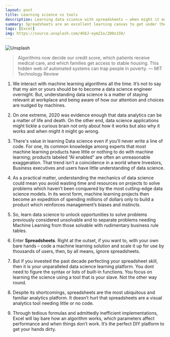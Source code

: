 ```yaml
---
layout: post
title: Learning science vs tools
description: Learning data science with spreadsheets – when might it make sense?
summary: Spreadsheets are an excellent learning canvas to get under the hood and to build intuition for data science algorithms because Excel is a familiar and a visual analytics tool.
tags: [Excel]
img: https://source.unsplash.com/4hbJ-eymZ1o/200x150/
---
```


![Unsplash](https://source.unsplash.com/4hbJ-eymZ1o/800x450/ "Source: unsplash.com/@florianolv")

> Algorithms now decide our credit score, which patients receive medical care, and which families get access to stable housing. This hidden web of automated systems can trap people in poverty.
— MIT Technology Review

1. We interact with machine learning algorithms all the time. It’s not to say that my aim or yours should be to become a data science engineer overnight. But, understanding data science is a matter of staying relevant at workplace and being aware of how our attention and choices are nudged by machines.

2. On one extreme, 2020 was evidence enough that data analytics can be a matter of life and death. On the other end, data science applications might tickle a curious brain not only about how it works but also why it works and when might it might go wrong.

3. There's value in learning Data science even if you'll never write a line of code. For one, its common knowledge among experts that most machine learning products have little or nothing to do with machine learning; products labeled “AI enabled” are often an unreasonable exaggeration. That trend isn’t a coincidence in a world where Investors, Business executives and users have little understanding of data science.

4. As a practical matter, understanding the mechanics of data science could mean you avoid wasting time and resources on projects to solve problems which haven’t been conquered by the most cutting-edge data science models. In its worst form, machine learning projects then become an expedition of spending millions of dollars only to build a product which reinforces management’s biases and instincts.

5. So, learn data science to unlock opportunities to solve problems previously considered unsolvable and to separate problems needing Machine Learning from those solvable with rudimentary business rule tables.

6. Enter **Spreadsheets**. Right at the outset, if you want to, with your own bare hands – code a machine learning solution and scale it up for use by thousands of users, then, by all means, ignore spreadsheets.

7. But if you invested the past decade perfecting your spreadsheet skill, then it is your unparalleled data science learning platform. You dont need to figure the syntax or lists of built-in functions. You focus on learning the science using a tool that is your slave. Not the other way round.

8. Despite its shortcomings, spreadsheets are the most ubiquitous and familiar analytics platform. It doesn’t hurt that spreadsheets are a visual analytics tool needing little or no code. 

9. Through tedious formulas and admittedly inefficient implementations, Excel will lay bare how an algorithm works, which parameters affect performance and when things don’t work. It’s the perfect DIY platform to get your hands dirty.